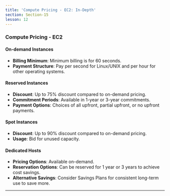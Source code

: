 ```yaml
---
title: 'Compute Pricing - EC2: In-Depth'
section: Section-15
lesson: 12
---
```


### Compute Pricing - EC2

#### On-demand Instances

- **Billing Minimum**: Minimum billing is for 60 seconds.
- **Payment Structure**: Pay per second for Linux/UNIX and per hour for other operating systems.

<!-- pagebreak -->

#### Reserved Instances

- **Discount**: Up to 75% discount compared to on-demand pricing.
- **Commitment Periods**: Available in 1-year or 3-year commitments.
- **Payment Options**: Choices of all upfront, partial upfront, or no upfront payments.

<!-- pagebreak -->

#### Spot Instances

- **Discount**: Up to 90% discount compared to on-demand pricing.
- **Usage**: Bid for unused capacity.

<!-- pagebreak -->

#### Dedicated Hosts

- **Pricing Options**: Available on-demand.
- **Reservation Options**: Can be reserved for 1 year or 3 years to achieve cost savings.
- **Alternative Savings**: Consider Savings Plans for consistent long-term use to save more.

---
